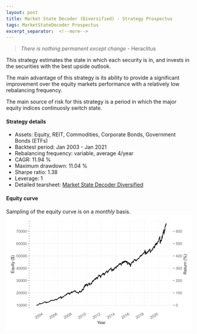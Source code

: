 ```yaml
---
layout: post
title: Market State Decoder (Diversified) - Strategy Prospectus
tags: MarketStateDecoder Prospectus
excerpt_separator:  <!--more-->
---
```


> _There is nothing permanent except change_ - Heraclitus

This strategy estimates the state in which each security is in, and invests in the securities with the best upside outlook.

The main advantage of this strategy is its ability to provide a significant improvement over the equity markets performance with a relatively low rebalancing frequency.

The main source of risk for this strategy is a period in which the major equity indices continuosly switch state.

#### Strategy details
* Assets: Equity, REIT, Commodities, Corporate Bonds, Government Bonds (ETFs)
* Backtest period: Jan 2003 - Jan 2021
* Rebalancing frequency: variable, average 4/year
* CAGR: 11.94 %
* Maximum drawdown: 11.04 %
* Sharpe ratio: 1.38
* Leverage: 1
* Detailed tearsheet: [Market State Decoder Diversified](/tearsheets/market_state_decoder_diversified.html)

#### Equity curve
Sampling of the equity curve is on a _monthly_ basis. 
![Market State Decoder Diversified](/images/market_state_decoder_diversified.svg)
